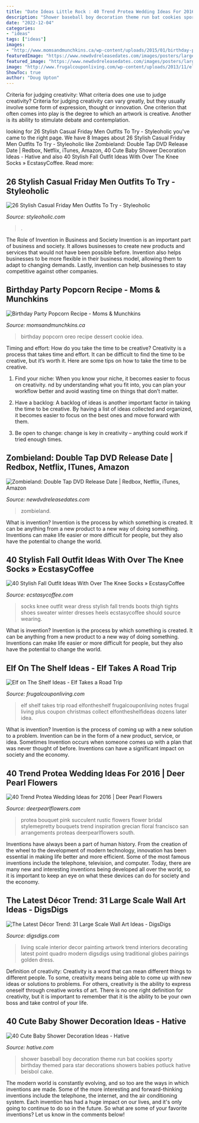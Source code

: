 ```yaml
---
title: "Date Ideas Little Rock : 40 Trend Protea Wedding Ideas For 2016"
description: "Shower baseball boy decoration theme run bat cookies sporty birthday themed para star decorations showers babies potluck hative beisbol cake"
date: "2022-12-04"
categories:
- "ideas"
tags: ["ideas"]
images:
- "http://www.momsandmunchkins.ca/wp-content/uploads/2015/01/birthday-party-popcorn-1.jpg"
featuredImage: "https://www.newdvdreleasedates.com/images/posters/large/zombieland-double-tap-2019-05.jpg"
featured_image: "https://www.newdvdreleasedates.com/images/posters/large/zombieland-double-tap-2019-05.jpg"
image: "http://www.frugalcouponliving.com/wp-content/uploads/2013/11/elf-on-the-shelf-ideas-traffic-frugal-coupon-living.jpg"
ShowToc: true
author: "Doug Upton"
---
```



Criteria for judging creativity: What criteria does one use to judge creativity?
Criteria for judging creativity can vary greatly, but they usually involve some form of expression, thought or innovation. One criterion that often comes into play is the degree to which an artwork is creative. Another is its ability to stimulate debate and contemplation.

	

		
looking for 26 Stylish Casual Friday Men Outfits To Try - Styleoholic you've came to the right page. We have 8 Images about 26 Stylish Casual Friday Men Outfits To Try - Styleoholic like Zombieland: Double Tap DVD Release Date | Redbox, Netflix, iTunes, Amazon, 40 Cute Baby Shower Decoration Ideas - Hative and also 40 Stylish Fall Outfit Ideas With Over The Knee Socks » EcstasyCoffee. Read more:
		
    
## 26 Stylish Casual Friday Men Outfits To Try - Styleoholic

<img loading=lazy src="https://i.styleoholic.com/casual-friday-men-outfits-to-try-13.jpg" onerror="this.onerror=null;this.src='https://tse4.mm.bing.net/th?id=OIP.klMrXg3DtPLRvX1LD1PoxgHaJ4&amp;pid=15.1';" alt="26 Stylish Casual Friday Men Outfits To Try - Styleoholic">

_Source: styleoholic.com_

>. 

	

The Role of Invention in Business and Society
Invention is an important part of business and society. It allows businesses to create new products and services that would not have been possible before. Invention also helps businesses to be more flexible in their business model, allowing them to adapt to changing demands. Lastly, invention can help businesses to stay competitive against other companies.

    
## Birthday Party Popcorn Recipe - Moms &amp; Munchkins

<img loading=lazy src="http://www.momsandmunchkins.ca/wp-content/uploads/2015/01/birthday-party-popcorn-1.jpg" onerror="this.onerror=null;this.src='https://tse1.mm.bing.net/th?id=OIP.nPu_VVU6bFgKfUdWGkd_GAHaLH&amp;pid=15.1';" alt="Birthday Party Popcorn Recipe - Moms &amp; Munchkins">

_Source: momsandmunchkins.ca_

>birthday popcorn oreo recipe dessert cookie idea. 

	

Timing and effort: How do you take the time to be creative?
Creativity is a process that takes time and effort. It can be difficult to find the time to be creative, but it’s worth it. Here are some tips on how to take the time to be creative.
1. Find your niche: When you know your niche, it becomes easier to focus on creativity. nd by understanding what you fit into, you can plan your workflow better and avoid wasting time on things that don’t matter.

2. Have a backlog: A backlog of ideas is another important factor in taking the time to be creative. By having a list of ideas collected and organized, it becomes easier to focus on the best ones and move forward with them.

3. Be open to change: change is key in creativity – anything could work if tried enough times.

    
## Zombieland: Double Tap DVD Release Date | Redbox, Netflix, ITunes, Amazon

<img loading=lazy src="https://www.newdvdreleasedates.com/images/posters/large/zombieland-double-tap-2019-05.jpg" onerror="this.onerror=null;this.src='https://tse4.mm.bing.net/th?id=OIP.uoc7qqjlt_iVREcm-dQjnwHaK-&amp;pid=15.1';" alt="Zombieland: Double Tap DVD Release Date | Redbox, Netflix, iTunes, Amazon">

_Source: newdvdreleasedates.com_

>zombieland. 

	

What is invention?
Invention is the process by which something is created. It can be anything from a new product to a new way of doing something. Inventions can make life easier or more difficult for people, but they also have the potential to change the world.

    
## 40 Stylish Fall Outfit Ideas With Over The Knee Socks » EcstasyCoffee

<img loading=lazy src="https://i0.wp.com/www.ecstasycoffee.com/wp-content/uploads/2016/10/Over-The-Knee-Socks-7.jpg" onerror="this.onerror=null;this.src='https://tse3.mm.bing.net/th?id=OIP.bMmmKCXkT9OTu4fJAKOhMQHaK9&amp;pid=15.1';" alt="40 Stylish Fall Outfit Ideas With Over The Knee Socks » EcstasyCoffee">

_Source: ecstasycoffee.com_

>socks knee outfit wear dress stylish fall trends boots thigh tights shoes sweater winter dresses heels ecstasycoffee should source wearing. 

	

What is invention?
Invention is the process by which something is created. It can be anything from a new product to a new way of doing something. Inventions can make life easier or more difficult for people, but they also have the potential to change the world.

    
## Elf On The Shelf Ideas - Elf Takes A Road Trip

<img loading=lazy src="http://www.frugalcouponliving.com/wp-content/uploads/2013/11/elf-on-the-shelf-ideas-traffic-frugal-coupon-living.jpg" onerror="this.onerror=null;this.src='https://tse2.mm.bing.net/th?id=OIP.1IrDiDhNEyjuOvgzc6NBLQHaLH&amp;pid=15.1';" alt="Elf on The Shelf Ideas - Elf Takes a Road Trip">

_Source: frugalcouponliving.com_

>elf shelf takes trip road elfontheshelf frugalcouponliving notes frugal living plus coupon christmas collect elfontheshelfideas dozens later idea. 

	

What is invention?
Invention is the process of coming up with a new solution to a problem. Invention can be in the form of a new product, service, or idea. Sometimes Invention occurs when someone comes up with a plan that was never thought of before. Inventions can have a significant impact on society and the economy.

    
## 40 Trend Protea Wedding Ideas For 2016 | Deer Pearl Flowers

<img loading=lazy src="http://www.deerpearlflowers.com/wp-content/uploads/2015/12/rustic-succulent-and-pink-protea-wedding-bouquet.jpg" onerror="this.onerror=null;this.src='https://tse2.mm.bing.net/th?id=OIP.Od9BcQPbx6Sz2EG3cr5crwHaLH&amp;pid=15.1';" alt="40 Trend Protea Wedding Ideas for 2016 | Deer Pearl Flowers">

_Source: deerpearlflowers.com_

>protea bouquet pink succulent rustic flowers flower bridal stylemepretty bouquets trend inspiration grecian floral francisco san arrangements proteas deerpearlflowers south. 

	

Inventions have always been a part of human history. From the creation of the wheel to the development of modern technology, innovation has been essential in making life better and more efficient. Some of the most famous inventions include the telephone, television, and computer. Today, there are many new and interesting inventions being developed all over the world, so it is important to keep an eye on what these devices can do for society and the economy.

    
## The Latest Décor Trend: 31 Large Scale Wall Art Ideas - DigsDigs

<img loading=lazy src="http://www.digsdigs.com/photos/large-scale-wall-art-ideas-22.jpg" onerror="this.onerror=null;this.src='https://tse1.mm.bing.net/th?id=OIP.VO2zFq3EGKp1fBEib9xFRAHaJ4&amp;pid=15.1';" alt="The Latest Décor Trend: 31 Large Scale Wall Art Ideas - DigsDigs">

_Source: digsdigs.com_

>living scale interior decor painting artwork trend interiors decorating latest point quadro modern digsdigs using traditional globes pairings golden dress. 

	

Definition of creativity:
Creativity is a word that can mean different things to different people. To some, creativity means being able to come up with new ideas or solutions to problems. For others, creativity is the ability to express oneself through creative works of art. There is no one right definition for creativity, but it is important to remember that it is the ability to be your own boss and take control of your life.

    
## 40 Cute Baby Shower Decoration Ideas - Hative

<img loading=lazy src="https://hative.com/wp-content/uploads/2014/02/baby-shower-ideas/baseball-baby-shower-for-boy-22.jpg" onerror="this.onerror=null;this.src='https://tse3.mm.bing.net/th?id=OIP.mu3_KkbzPafzVcLmBZ5qcAHaKE&amp;pid=15.1';" alt="40 Cute Baby Shower Decoration Ideas - Hative">

_Source: hative.com_

>shower baseball boy decoration theme run bat cookies sporty birthday themed para star decorations showers babies potluck hative beisbol cake. 

	

The modern world is constantly evolving, and so too are the ways in which inventions are made. Some of the more interesting and forward-thinking inventions include the telephone, the internet, and the air conditioning system. Each invention has had a huge impact on our lives, and it's only going to continue to do so in the future. So what are some of your favorite inventions? Let us know in the comments below!

